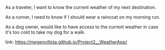 As a traveler, I want to know the current weather of my next destination.

As a runner, I need to know if I should wear a raincoat on my morning run.

As a dog owner, would like to have access to the current weather in case it's too cold to take my dog for a walk.

link: https://megenvillota.github.io/Project2__WeatherApp/
